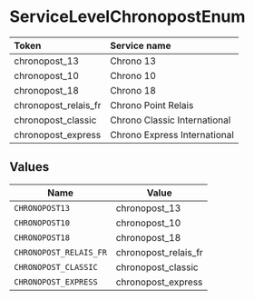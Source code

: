 # ServiceLevelChronopostEnum

|Token | Service name|
|:---|:---|
| chronopost_13 | Chrono 13|
| chronopost_10 | Chrono 10|
| chronopost_18| Chrono 18|
| chronopost_relais_fr | Chrono Point Relais|
| chronopost_classic | Chrono Classic International|
| chronopost_express | Chrono Express International|



## Values

| Name                   | Value                  |
| ---------------------- | ---------------------- |
| `CHRONOPOST13`         | chronopost_13          |
| `CHRONOPOST10`         | chronopost_10          |
| `CHRONOPOST18`         | chronopost_18          |
| `CHRONOPOST_RELAIS_FR` | chronopost_relais_fr   |
| `CHRONOPOST_CLASSIC`   | chronopost_classic     |
| `CHRONOPOST_EXPRESS`   | chronopost_express     |
